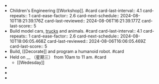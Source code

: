 -
- Children's Engineering [[Workshop]]. #card
  card-last-interval:: 4.1
  card-repeats:: 1
  card-ease-factor:: 2.6
  card-next-schedule:: 2024-08-10T18:21:39.176Z
  card-last-reviewed:: 2024-08-06T16:21:39.177Z
  card-last-score:: 5
- Build model cars, [trucks]([[Truck]]) and animals. #card
  card-last-interval:: 4.1
  card-repeats:: 1
  card-ease-factor:: 2.6
  card-next-schedule:: 2024-08-10T18:06:05.468Z
  card-last-reviewed:: 2024-08-06T16:06:05.469Z
  card-last-score:: 5
- Build, [[Decorate]] and program a humanoid robot. #card
- Held on __ （星期三） from 10am to 11 am. #card
	- [[Wedesday]]
-
-
-